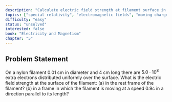 ```yaml
---
description: "Calculate electric field strength at filament surface in rest and moving frames"
topics: ["special relativity", "electromagnetic fields", "moving charges"]
difficulty: "easy"
status: "unsolved"
interested: false
book: "Electricity and Magnetism"
chapter: "5"
---
```


## Problem Statement
On a nylon filament 0.01 cm in diameter and 4 cm long there are $5.0 \cdot 10^8$ extra electrons distributed uniformly over the surface. What is the electric field strength at the surface of the filament:
(a) in the rest frame of the filament?
(b) in a frame in which the filament is moving at a speed 0.9c in a direction parallel to its length?